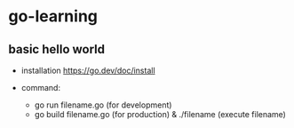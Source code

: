 # go-learning

## basic hello world

- installation https://go.dev/doc/install
- command:

  - go run filename.go (for development)
  - go build filename.go (for production) & ./filename (execute filename)
